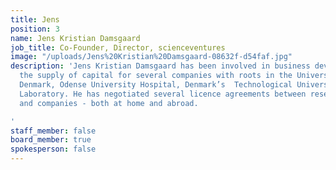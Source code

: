 ```yaml
---
title: Jens
position: 3
name: Jens Kristian Damsgaard
job_title: Co-Founder, Director, scienceventures
image: "/uploads/Jens%20Kristian%20Damsgaard-08632f-d54faf.jpg"
description: 'Jens Kristian Damsgaard has been involved in business development and
  the supply of capital for several companies with roots in the University of Southern
  Denmark, Odense University Hospital, Denmark’s  Technological University, Risø National
  Laboratory. He has negotiated several licence agreements between research institutions
  and companies - both at home and abroad.

'
staff_member: false
board_member: true
spokesperson: false
---
```


